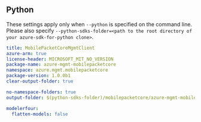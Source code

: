 ## Python

These settings apply only when `--python` is specified on the command line.
Please also specify `--python-sdks-folder=<path to the root directory of your azure-sdk-for-python clone>`.

``` yaml $(python)
title: MobilePacketCoreMgmtClient
azure-arm: true
license-header: MICROSOFT_MIT_NO_VERSION
package-name: azure-mgmt-mobilepacketcore
namespace: azure.mgmt.mobilepacketcore
package-version: 1.0.0b1
clear-output-folder: true
```

``` yaml $(python)
no-namespace-folders: true
output-folder: $(python-sdks-folder)/mobilepacketcore/azure-mgmt-mobilepacketcore/azure/mgmt/mobilepacketcore
```

``` yaml $(python)
modelerfour:
  flatten-models: false
```
